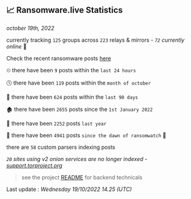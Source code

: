 
## 📈 Ransomware.live Statistics
_october 19th, 2022_

currently tracking `125` groups across `223` relays & mirrors - _`72` currently online_ 📡

Check the recent ransomware posts [here](https://www.ransomware.live/#/recentposts)


⏲ there have been `9` posts within the `last 24 hours`

🕓 there have been `119` posts within the `month of october`

📅 there have been `624` posts within the `last 90 days`

🏚 there have been `2655` posts since the `1st January 2022`

🚀 there have been `2252` posts `last year`

🦕 there have been `4941` posts `since the dawn of ransomwatch` 🐣

there are `58` custom parsers indexing posts

_`20` sites using v2 onion services are no longer indexed - [support.torproject.org](https://support.torproject.org/onionservices/v2-deprecation/)_

> see the project [README](https://github.com/jmousqueton/ransomwatch#readme) for backend technicals



Last update : _Wednesday 19/10/2022 14.25 (UTC)_

